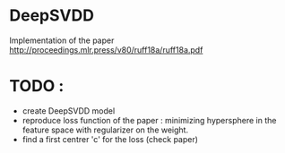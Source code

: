 # DeepSVDD
Implementation of the paper http://proceedings.mlr.press/v80/ruff18a/ruff18a.pdf

# TODO :

- create DeepSVDD model
- reproduce loss function of the paper : minimizing hypersphere in the feature space with regularizer on the weight.
- find a first centrer 'c' for the loss (check paper)
